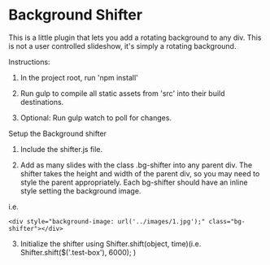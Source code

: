 Background Shifter
===========

This is a little plugin that lets you add a rotating background to any div. This is not a user controlled slideshow, it's simply a rotating background. 

Instructions: 

1) In the project root, run 'npm install'

2) Run gulp to compile all static assets from 'src' into their build destinations. 

3) Optional: Run gulp watch to poll for changes. 


Setup the Background shifter

1) Include the shifter.js file. 

2) Add as many slides with the class .bg-shifter into any parent div. The shifter takes the height and width of the parent div, so you may need to style the parent appropriately. Each bg-shifter should have an inline style setting the background image. 

i.e. 

```
<div style="background-image: url('../images/1.jpg');" class="bg-shifter"></div>
```

3) Initialize the shifter using Shifter.shift(object, time)(i.e. Shifter.shift($('.test-box'), 6000); ) 